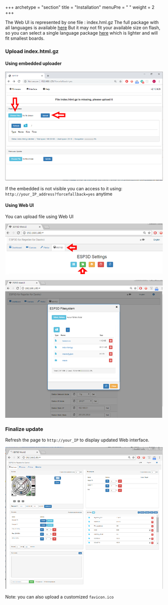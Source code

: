 +++
archetype = "section"
title = "Installation"
menuPre = "<i class='fas fa-hammer'></i> "
weight = 2
+++

The Web UI is represented by one file : index.hml.gz
The full package with all languages is available [here](https://github.com/luc-github/ESP3D-WEBUI/blob/2.1/languages/multi/index.html.gz) 
But it may not fit your available size on flash, so you can select a single language package [here](https://github.com/luc-github/ESP3D-WEBUI/tree/2.1/languages) which is lighter and will fit smallest boards.

### Upload index.html.gz

#### Using embedded uploader

![image](embedded_fs.png)

If the embedded is not visible you can access to it using:
`http://your_IP_address?forcefallback=yes` anytime

#### Using Web UI
You can upload file using Web UI

![image](spiffs_access.png)

![image](spiffs_modal.png)

### Finalize update

Refresh the page to `http://your_IP` to display updated Web interface.

![image](full.png)

Note: you can also upload a customized `favicon.ico`
